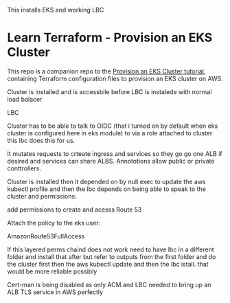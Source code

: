 This installs EKS and working LBC



# Learn Terraform - Provision an EKS Cluster

This repo is a companion repo to the [Provision an EKS Cluster tutorial](https://developer.hashicorp.com/terraform/tutorials/kubernetes/eks), containing
Terraform configuration files to provision an EKS cluster on AWS.


Cluster is installed and is accessbile before LBC is instalede with normal load balacer



LBC

Cluster has to be able to  talk to OIDC (that i turned on by default when eks cluster is configured here in eks module)  to via a role attached to cluster this lbc does this for us.

It mutates requests to crteate ingress and services so they go go one ALB if desired and services can share ALBS. Annototions allow public or private conttrollers.


Cluster is installed then it depended on by  null exec to update the aws kubectl profile and then  the lbc depends on being able to speak to the cluster and permissions:

add permissions to create and acesss Route 53

Attach the policy to the eks user:

AmazonRoute53FullAccess

If this layered perms chaind does not work need to have lbc in a different folder and install that after but refer to outputs from the first folder and do the cluster first then the aws kubectl update and then the lbc istall. that would be more reliable possibly

Cert-man is being disabled as only ACM and LBC needed to bring up an ALB TLS service in AWS perfectly


